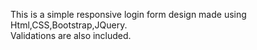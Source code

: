 This is a simple responsive login form design made using Html,CSS,Bootstrap,JQuery.
<br>Validations are also included.
